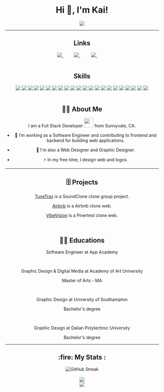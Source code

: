 <h1  align="center">Hi 👋, I'm Kai!</h1>
<div id='header' align="center">
<img src="https://media.giphy.com/media/v1.Y2lkPTc5MGI3NjExbGsyeGtpdTJxcXAyY3Y4OW9oY2xicnVpYWE2ajVhYjNwYTFwMzZsNCZlcD12MV9pbnRlcm5hbF9naWZfYnlfaWQmY3Q9cw/3kPDmoWdBpQPNhCnUG/giphy.gif" />
</div>

---
<h2  align="center">Links</h2>
<div>
  <div  align="center">
    <a href="https://www.linkedin.com/in/kai-feng-swe-gd/">
    <img src="https://img.shields.io/badge/Linkedin-%231DA1F2.svg?style=for-the-badge&logo=Linkedin&logoColor=white" />
    </a>
    &nbsp;&nbsp;&nbsp;&nbsp;&nbsp;&nbsp;&nbsp;&nbsp;
    <a href="https://www.instagram.com/kaifeng_designer/">
    <img src="https://img.shields.io/badge/Instagram-%23E4405F.svg?style=for-the-badge&logo=Instagram&logoColor=white">
    </a>
    &nbsp;&nbsp;&nbsp;&nbsp;&nbsp;&nbsp;&nbsp;&nbsp;
    <a href="https://kaifunction.github.io/">
    <img src="https://img.shields.io/badge/Portfolio-%23000000.svg?style=for-the-badge&logo=firefox&logoColor=#FF7139">
    </a>
    &nbsp;&nbsp;&nbsp;&nbsp;&nbsp;&nbsp;&nbsp;&nbsp;
  </div>
</div>
</br>

<h2  align="center">Skills</h2>
<div  align="center">
  <img src="https://img.shields.io/badge/python-3670A0?style=for-the-badge&logo=python&logoColor=ffdd54">
  <img src="https://img.shields.io/badge/javascript-%23323330.svg?style=for-the-badge&logo=javascript&logoColor=%23F7DF1E">
  <img src="https://img.shields.io/badge/css3-%231572B6.svg?style=for-the-badge&logo=css3&logoColor=white">
  <img src="https://img.shields.io/badge/html5-%23E34F26.svg?style=for-the-badge&logo=html5&logoColor=white">
  <img src="https://img.shields.io/badge/github-%23121011.svg?style=for-the-badge&logo=github&logoColor=white">
 
  
<img src="https://img.shields.io/badge/Visual%20Studio%20Code-0078d7.svg?style=for-the-badge&logo=visual-studio-code&logoColor=white">
<img src="https://img.shields.io/badge/flask-%23000.svg?style=for-the-badge&logo=flask&logoColor=white">
<img src="https://img.shields.io/badge/express.js-%23404d59.svg?style=for-the-badge&logo=express&logoColor=%2361DAFB">
<img src="https://img.shields.io/badge/NPM-%23CB3837.svg?style=for-the-badge&logo=npm&logoColor=white">
<img src="https://img.shields.io/badge/node.js-6DA55F?style=for-the-badge&logo=node.js&logoColor=white">
<img src="https://img.shields.io/badge/react-%2320232a.svg?style=for-the-badge&logo=react&logoColor=%2361DAFB">
<img src="https://img.shields.io/badge/redux-%23593d88.svg?style=for-the-badge&logo=redux&logoColor=white">
<img src="https://img.shields.io/badge/AWS-%23FF9900.svg?style=for-the-badge&logo=amazon-aws&logoColor=white">
<img src="https://img.shields.io/badge/heroku-%23430098.svg?style=for-the-badge&logo=heroku&logoColor=white">
<img src="https://img.shields.io/badge/Render-%46E3B7.svg?style=for-the-badge&logo=render&logoColor=white">
<img src="https://img.shields.io/badge/adobe%20illustrator-%23FF9A00.svg?style=for-the-badge&logo=adobe%20illustrator&logoColor=white">  <img src="https://img.shields.io/badge/Adobe%20InDesign-49021F?style=for-the-badge&logo=adobeindesign&logoColor=white"> <img src="https://img.shields.io/badge/Adobe%20Lightroom-31A8FF.svg?style=for-the-badge&logo=Adobe%20Lightroom&logoColor=white">
<img src="https://img.shields.io/badge/adobe%20photoshop-%2331A8FF.svg?style=for-the-badge&logo=adobe%20photoshop&logoColor=white"> <img src="https://img.shields.io/badge/Adobe%20Premiere%20Pro-9999FF.svg?style=for-the-badge&logo=Adobe%20Premiere%20Pro&logoColor=white"> <img src="https://img.shields.io/badge/Adobe%20XD-470137?style=for-the-badge&logo=Adobe%20XD&logoColor=#FF61F6"> <img src="https://img.shields.io/badge/figma-%23F24E1E.svg?style=for-the-badge&logo=figma&logoColor=white">
</div>&nbsp;&nbsp;&nbsp;&nbsp;&nbsp;&nbsp;&nbsp;&nbsp;

<h2 align="center">👨‍🦱 About Me</h2>
<div align="center">
  <p>I am a Full Stack Developer <img src="https://media.giphy.com/media/WUlplcMpOCEmTGBtBW/giphy.gif" width="30"> from Sunnyvale, CA.</p>
  
- :telescope: I’m working as a Software Engineer and contributing to frontend and backend for building web applications.

- :seedling: I'm also a Web Designer and Graphic Designer.

- :zap: In my free time, I design web and logos.

</div>

---
<h2  align="center">🗄️ Projects</h2>
<div  align="center">
<p>
    <a href="https://tunetrax.onrender.com/">TuneTrax</a> is a SoundClone clone group project.
</p>
<p>
  <a href="https://kai-api-project.onrender.com/">Airbnb</a> is a Airbnb clone web.
</p>


<p>
  <a href="https://kai-solo-project.onrender.com/">VibeVision</a> is a Pinertest clone web.
</p> 
  
</div>

 &nbsp;&nbsp;&nbsp;&nbsp;&nbsp;&nbsp;&nbsp;&nbsp;
<h2  align="center">👨‍🎓 Educations</h2>
<div  align="center">
  <p>Software Engineer at App Academy</p>
</br>
  <p>Graphic Design & Digital Media at Academy of Art University</p> <p>Master of Arts - MA</p>
</br>
  <p>Graphic Design at University of Southampton</p> <p>Bachelor's degree</p>
</br>
  <p>Graphic Design at Dalian Polytechnic University</p> <p>Bachelor's degree</p>
</div>


---

<h2 align="center"> :fire: My Stats :</h2>
<div align="center">
  <img src="https://streak-stats.demolab.com?user=kaifunction&theme=highcontrast&hide_border=true&card_width=500" alt="GitHub Streak" />
</div>
&nbsp;&nbsp;&nbsp;&nbsp;&nbsp;&nbsp;&nbsp;&nbsp;
<div align="center">
  <img src='https://github-readme-stats.vercel.app/api/top-langs/?username=kaifunction&layout=compact&theme=dark&hide_border=true' />
<!--   <img src='https://github-readme-stats.vercel.app/api/top-langs/?username=kaifunction&layout=compact' /> -->
</div>
<div align="center">
  <img src='https://github-readme-stats.vercel.app/api?username=kaifunction&show_icons=true' />
</div>
